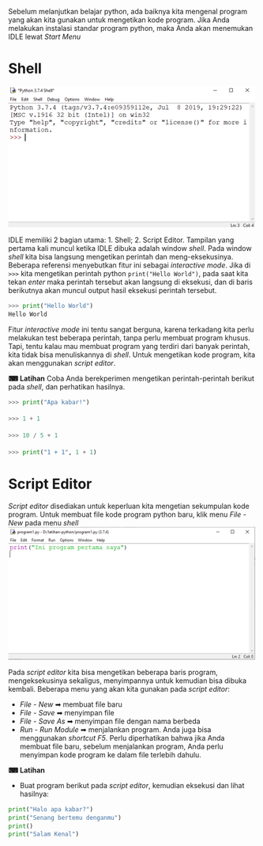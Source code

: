 Sebelum melanjutkan belajar python, ada baiknya kita mengenal program yang akan kita gunakan untuk mengetikan kode program.
Jika Anda melakukan instalasi standar program python, maka Anda akan menemukan IDLE lewat _Start Menu_

# Shell
![](images/idle-1.png)

IDLE memiliki 2 bagian utama: 1. Shell; 2. Script Editor. Tampilan yang pertama kali muncul ketika IDLE dibuka adalah window _shell_. Pada window _shell_ kita bisa langsung mengetikan perintah dan meng-eksekusinya. Beberapa referensi menyebutkan fitur ini sebagai _interactive mode_. Jika di `>>>` kita mengetikan perintah python `print("Hello World")`, pada saat kita tekan _enter_ maka perintah tersebut akan langsung di eksekusi, dan di baris berikutnya akan muncul output hasil eksekusi perintah tersebut.
```python
>>> print("Hello World")
Hello World
```
Fitur _interactive mode_ ini tentu sangat berguna, karena terkadang kita perlu melakukan test beberapa perintah, tanpa perlu membuat program khusus. Tapi, tentu kalau mau membuat program yang terdiri dari banyak perintah, kita tidak bisa menuliskannya di _shell_. Untuk mengetikan kode program, kita akan menggunakan _script editor_.

**⌨ Latihan**
Coba Anda berekperimen mengetikan perintah-perintah berikut pada _shell_, dan perhatikan hasilnya.
```python
>>> print("Apa kabar!")

>>> 1 + 1

>>> 10 / 5 + 1

>>> print("1 + 1", 1 + 1)

```

# Script Editor
_Script editor_ disediakan untuk keperluan kita mengetian sekumpulan kode program. Untuk membuat file kode program python baru, klik menu _File - New_ pada menu _shell_
![](images/idle-2.png)

Pada _script editor_ kita bisa mengetikan beberapa baris program, mengeksekusinya sekaligus, menyimpannya untuk kemudian bisa dibuka kembali. Beberapa menu yang akan kita gunakan pada _script editor_:
- _File - New_ ➡ membuat file baru
- _File - Save_ ➡ menyimpan file
- _File - Save As_ ➡ menyimpan file dengan nama berbeda
- _Run - Run Module_ ➡ menjalankan program. Anda juga bisa menggunakan _shortcut F5_. Perlu diperhatikan bahwa jika Anda membuat file baru, sebelum menjalankan program, Anda perlu menyimpan kode program ke dalam file terlebih dahulu.

**⌨ Latihan**
- Buat program berikut pada _script editor_, kemudian eksekusi dan lihat hasilnya:
```python
print("Halo apa kabar?")
print("Senang bertemu denganmu")
print()
print("Salam Kenal")
```

